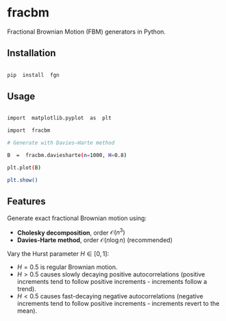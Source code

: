 # fracbm

  

Fractional Brownian Motion (FBM) generators in Python.

  

## Installation

```bash

pip  install  fgn

```

## Usage

  
```bash

import  matplotlib.pyplot  as  plt

import  fracbm

# Generate with Davies–Harte method

B  =  fracbm.daviesharte(n=1000, H=0.8)

plt.plot(B)

plt.show()

```


## Features

Generate exact fractional Brownian motion using:

-   **Cholesky decomposition**, order $\mathcal{O}(n^3)$
-   **Davies-Harte method**, order $\mathcal{O}(n \log n)$ 	(recommended)  

Vary the Hurst parameter $H \in [0,1]$:

-   $H = 0.5$ is regular Brownian motion.
-   $H > 0.5$ causes slowly decaying positive autocorrelations (positive increments tend to follow positive increments - increments follow a trend).
-   $H < 0.5$ causes fast-decaying negative autocorrelations (negative increments tend to follow positive increments - increments revert to the mean).